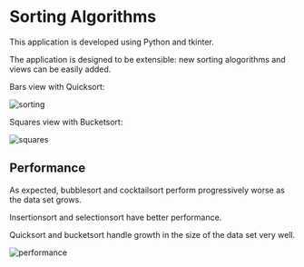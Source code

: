 # Sorting Algorithms

This application is developed using Python and tkinter.

The application is designed to be extensible: new sorting alogorithms and views can be easily added.

Bars view with Quicksort:

![sorting](https://github.com/user-attachments/assets/35748222-257c-4cf1-9f56-bd4e7e2ff4bf)

Squares view with Bucketsort: 
 
![squares](https://github.com/user-attachments/assets/0a44c26d-06e2-44bc-b1c6-e0595f626869)

## Performance

As expected, bubblesort and cocktailsort perform progressively worse as the data set grows.

Insertionsort and selectionsort have better performance.

Quicksort and bucketsort handle growth in the size of the data set very well.

![performance](https://github.com/user-attachments/assets/dd077c76-38a7-4d3a-9267-87e02c3c9e81)








        














